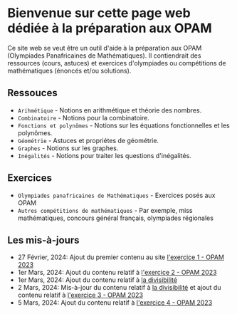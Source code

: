# Bienvenue sur cette page web dédiée à la préparation aux OPAM

Ce site web se veut être un outil d'aide à la préparation aux OPAM (Olympiades Panafricaines de Mathématiques).
Il contiendrait des ressources (cours, astuces) et exercices d'olympiades ou compétitions de mathématiques (énoncés et/ou solutions).

## Ressouces

* `Arihmétique` - Notions en arithmétique et théorie des nombres.
* `Combinatoire` - Notions pour la combinatoire.
* `Fonctions et polynômes` - Notions sur les équations fonctionnelles et les polynômes.
* `Géométrie` - Astuces et propriétes de géométrie.
* `Graphes` - Notions sur les graphes.
* `Inégalités` - Notions pour traiter les questions d'inégalités.

## Exercices

* `Olympiades panafricaines de Mathématiques` - Exercices posés aux OPAM
* `Autres compétitions de mathématiques` - Par exemple, miss mathématiques, concours général français, olympiades régionales

## Les mis-à-jours

* 27 Février, 2024: Ajout du premier contenu au site [l'exercice 1 - OPAM 2023](https://patrice-n.github.io/opam/opam/opam-2023/exercise-1)
* 1er Mars, 2024: Ajout du contenu relatif à [l'exercice 2 - OPAM 2023](https://patrice-n.github.io/opam/opam/opam-2023/exercise-2)
* 1er Mars, 2024: Ajout du contenu relatif à [la divisibilité](https://patrice-n.github.io/opam/course/nt/first-concepts/divisibility)
* 2 Mars, 2024: Mis-à-jour du contenu relatif à [la divisibilité](https://patrice-n.github.io/opam/course/nt/first-concepts/divisibility) et ajout du contenu relatif à [l'exercice 3 - OPAM 2023](https://patrice-n.github.io/opam/opam/opam-2023/exercise-3)
* 5 Mars, 2024: Ajout du contenu relatif à [l'exercice 4 - OPAM 2023](https://patrice-n.github.io/opam/opam/opam-2023/exercise-4)
